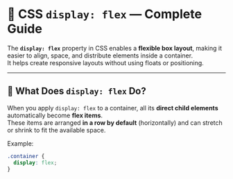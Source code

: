 # 💪 CSS `display: flex` — Complete Guide

The **`display: flex`** property in CSS enables a **flexible box layout**, making it easier to align, space, and distribute elements inside a container.  
It helps create responsive layouts without using floats or positioning.

---

## 🧠 What Does `display: flex` Do?

When you apply `display: flex` to a container, all its **direct child elements** automatically become **flex items**.  
These items are arranged **in a row by default** (horizontally) and can stretch or shrink to fit the available space.

Example:
```css
.container {
  display: flex;
}
